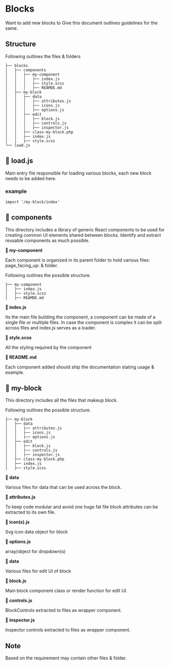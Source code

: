 Blocks
=======

Want to add new blocks to Give this document outlines guidelines for the same.


## Structure

Following outlines the files & folders

```
├── blocks
│   ├── components
│   │   ├── my-component
│   │   │   ├── index.js
│   │   │   ├── style.scss
│   │   │   ├── REAMDE.md                
│   ├── my-block
│   │   ├── data
│   │   │   ├── attributes.js
│   │   │   ├── icons.js
│   │   │   ├── options.js
│   │   ├── edit
│   │   │   ├── block.js
│   │   │   ├── controls.js
│   │   │   ├── inspector.js
│   │   ├── class-my-block.php
│   │   ├── index.js
│   │   ├── style.scss
└── load.js
```

## :page_facing_up: load.js

Main entry file responsible for loading various blocks, each new block needs to be added here.

### example

```
import '/my-block/index'
```  
## :open_file_folder:  components

This directory includes a library of generic React components to be used for creating common UI elements shared between blocks. Identify and extract reusable components as much possible.

**:open_file_folder: my-component** 

Each component is organized in its parent folder to hold various files: page_facing_up: & folder.

Following outlines the possible structure.

```
├── my-component
│   ├── index.js
│   ├── style.scss
│   ├── REAMDE.md  
```

**:page_facing_up: index.js**

Its the main file building the component, a component can be made of a single file or multiple files.
In case the component is complex it can be split across files and index.js serves as a loader.

**:page_facing_up: style.scss**

All the styling required by the component 

**:page_facing_up: README.md**

Each component added should ship the documentation stating usage & example.

## :open_file_folder: my-block

This directory includes all the files that makeup block.

Following outlines the possible structure.

```
├── my-block
│   ├── data
│   │   ├── attributes.js
│   │   ├── icons.js
│   │   ├── options.js
│   ├── edit
│   │   ├── block.js
│   │   ├── controls.js
│   │   ├── inspector.js
│   ├── class-my-block.php
│   ├── index.js
│   ├── style.scss 
```

**:open_file_folder: data**

Various files for data that can be used across the block. 

**:page_facing_up: attributes.js**

To keep code modular and avoid one huge fat file block attributes can be extracted to its own file.

**:page_facing_up: icon(s).js**

Svg icon data object for block 

**:page_facing_up: options.js**

array/object for dropdown(s)

**:open_file_folder: data**

Various files for edit UI of block

**:page_facing_up: block.js**

Main block component class or render function for edit UI.

**:page_facing_up: controls.js**

BlockControls extracted to files as wrapper component.

**:page_facing_up: inspector.js**

Inspector controls extracted to files as wrapper component.

## Note

Based on the requirement may contain other files & folder.  